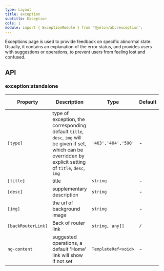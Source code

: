 ```yaml
---
type: Layout
title: exception
subtitle: Exception
cols: 1
module: import { ExceptionModule } from '@yelon/abc/exception';
---
```


Exceptions page is used to provide feedback on specific abnormal state. Usually, it contains an explanation of the error status, and provides users with suggestions or operations, to prevent users from feeling lost and confused.

## API

### exception:standalone

| Property | Description | Type | Default | Global Config |
|----------|-------------|------|---------|---------------|
| `[type]` | type of exception, the corresponding default `title`, `desc`, `img` will be given if set, which can be overridden by explicit setting of `title`, `desc`, `img` | `'403','404','500'` | - | ✅ |
| `[title]` | title | `string` | - | - |
| `[desc]` | supplementary description | `string` | - | - |
| `[img]` | the url of background image | `string` | - | - |
| `[backRouterLink]` | Back of router link | `string, any[]` | `/` | - |
| `ng-content` | suggested operations, a default 'Home' link will show if not set | `TemplateRef<void>` | - | - |
